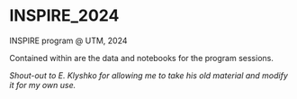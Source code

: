 # INSPIRE_2024
INSPIRE program @ UTM, 2024

Contained within are the data and notebooks for the program sessions. 

*Shout-out to E. Klyshko for allowing me to take his old material and modify it for my own use.*
